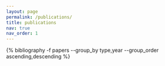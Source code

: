 ```yaml
---
layout: page
permalink: /publications/
title: publications
nav: true
nav_order: 1
---
```


<div class="publications">
 {% bibliography -f papers --group_by type,year --group_order ascending,descending %}
</div>

